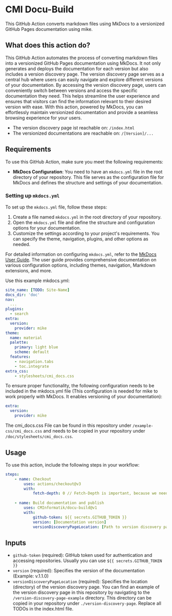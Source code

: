 # CMI Docu-Build

This GitHub Action converts markdown files using MkDocs to a versionized GitHub Pages documentation using mike.

## What does this action do?

This GitHub Action automates the process of converting markdown files into a versionized GitHub Pages documentation using MkDocs. It not only generates and deploys the documentation for each version but also includes a version discovery page. The version discovery page serves as a central hub where users can easily navigate and explore different versions of your documentation. By accessing the version discovery page, users can conveniently switch between versions and access the specific documentation they need. This helps streamline the user experience and ensures that visitors can find the information relevant to their desired version with ease. With this action, powered by MkDocs, you can effortlessly maintain versionized documentation and provide a seamless browsing experience for your users.

- The version discovery page ist reachable on: `/index.html`
- The versionized documentations are reachable on: `/[Version]/...`

## Requirements

To use this GitHub Action, make sure you meet the following requirements:

- **MkDocs Configuration**: You need to have an `mkdocs.yml` file in the root directory of your repository. This file serves as the configuration file for MkDocs and defines the structure and settings of your documentation.

### Setting up `mkdocs.yml`

To set up the `mkdocs.yml` file, follow these steps:

1. Create a file named `mkdocs.yml` in the root directory of your repository.
2. Open the `mkdocs.yml` file and define the structure and configuration options for your documentation.
3. Customize the settings according to your project's requirements. You can specify the theme, navigation, plugins, and other options as needed.

For detailed information on configuring `mkdocs.yml`, refer to the [MkDocs User Guide](https://www.mkdocs.org/user-guide/configuration/). The user guide provides comprehensive documentation on various configuration options, including themes, navigation, Markdown extensions, and more.

Use this example mkdocs.yml:
```yaml
site_name: [TODO: Site-Name]
docs_dir: 'doc'
nav:
  ...
plugins:
  - search
extra:
  version:
    provider: mike
theme:
  name: material
  palette:
    primary: light blue
    scheme: default
  features:
    - navigation.tabs
    - toc.integrate
extra_css:
    - stylesheets/cmi_docs.css
```

To ensure proper functionality, the following configuration needs to be included in the mkdocs.yml file (This configuration is needed for mike to work properly with MkDocs. It enables versioning of your documentation):

```yaml
extra:
  version:
    provider: mike
```

The cmi_docs.css File can be found in this repository under `/example-css/cmi_docs.css` and needs to be copied in your repository under `/doc/stylesheets/cmi_docs.css`.

## Usage

To use this action, include the following steps in your workflow:

```yaml
steps:
    - name: Checkout
        uses: actions/checkout@v3
        with:
            fetch-depth: 0 // Fetch-Depth is important, because we need all branches and the complete history
            
    - name: Build documentation and publish
        uses: CMInformatik/docu-build@v1
        with:
            github-token: ${{ secrets.GITHUB_TOKEN }}
            version: [Documentation version]
            versionDiscoveryPageLocation: [Path to version discovery page]
```

## Inputs

- `github-token` (required): GitHub token used for authentication and accessing repositories. Usually you can use `${{ secrets.GITHUB_TOKEN }}`
- `version` (required): Specifies the version of the documentation (Example: v.1.1.0)
- `versionDiscoveryPageLocation` (required): Specifies the location (directory) of the version discovery page. You can find an example of the version discovery page in this repository by navigating to the `/version-discovery-page-example` directory. This directory can be copied in your repository under `./version-discovery-page`. Replace all TODOs in the index.html file.
